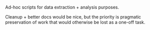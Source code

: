 Ad-hoc scripts for data extraction + analysis purposes.

Cleanup + better docs would be nice, but the priority is pragmatic preservation
of work that would otherwise be lost as a one-off task.
